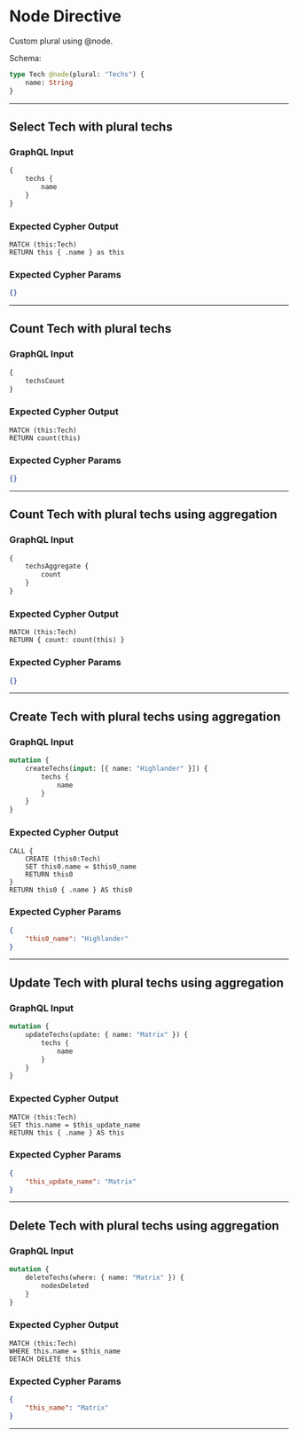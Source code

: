 # Node Directive

Custom plural using @node.

Schema:

```graphql
type Tech @node(plural: "Techs") {
    name: String
}
```

---

## Select Tech with plural techs

### GraphQL Input

```graphql
{
    techs {
        name
    }
}
```

### Expected Cypher Output

```cypher
MATCH (this:Tech)
RETURN this { .name } as this
```

### Expected Cypher Params

```json
{}
```

---

## Count Tech with plural techs

### GraphQL Input

```graphql
{
    techsCount
}
```

### Expected Cypher Output

```cypher
MATCH (this:Tech)
RETURN count(this)
```

### Expected Cypher Params

```json
{}
```

---

## Count Tech with plural techs using aggregation

### GraphQL Input

```graphql
{
    techsAggregate {
        count
    }
}
```

### Expected Cypher Output

```cypher
MATCH (this:Tech)
RETURN { count: count(this) }
```

### Expected Cypher Params

```json
{}
```

---

## Create Tech with plural techs using aggregation

### GraphQL Input

```graphql
mutation {
    createTechs(input: [{ name: "Highlander" }]) {
        techs {
            name
        }
    }
}
```

### Expected Cypher Output

```cypher
CALL {
    CREATE (this0:Tech)
    SET this0.name = $this0_name
    RETURN this0
}
RETURN this0 { .name } AS this0
```

### Expected Cypher Params

```json
{
    "this0_name": "Highlander"
}
```

---

## Update Tech with plural techs using aggregation

### GraphQL Input

```graphql
mutation {
    updateTechs(update: { name: "Matrix" }) {
        techs {
            name
        }
    }
}
```

### Expected Cypher Output

```cypher
MATCH (this:Tech)
SET this.name = $this_update_name
RETURN this { .name } AS this
```

### Expected Cypher Params

```json
{
    "this_update_name": "Matrix"
}
```

---

## Delete Tech with plural techs using aggregation

### GraphQL Input

```graphql
mutation {
    deleteTechs(where: { name: "Matrix" }) {
        nodesDeleted
    }
}
```

### Expected Cypher Output

```cypher
MATCH (this:Tech)
WHERE this.name = $this_name
DETACH DELETE this
```

### Expected Cypher Params

```json
{
    "this_name": "Matrix"
}
```

---
